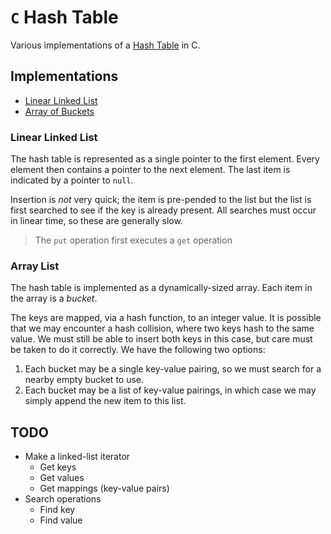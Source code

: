 # `C` Hash Table

Various implementations of a [Hash Table](https://en.wikipedia.org/wiki/Hash_table) in C.

## Implementations

- [Linear Linked List](#linear-linked-list)
- [Array of Buckets](#array-list)

### Linear Linked List

The hash table is represented as a single pointer to the first element. Every
element then contains a pointer to the next element. The last item is indicated
by a pointer to `null`.

Insertion is *not* very quick; the item is pre-pended to the list but the list is first
searched to see if the key is already present. All searches must occur in linear time,
so these are generally slow.

> The `put` operation first executes a `get` operation

### Array List

The hash table is implemented as a dynamically-sized array. Each item in the
array is a *bucket*.

The keys are mapped, via a hash function, to an integer value. It is possible
that we may encounter a hash collision, where two keys hash to the same
value. We must still be able to insert both keys in this case, but care must be
taken to do it correctly. We have the following two options:

1. Each bucket may be a single key-value pairing, so we must search for a nearby
   empty bucket to use.
1. Each bucket may be a list of key-value pairings, in which case we may simply
   append the new item to this list.

## TODO

- Make a linked-list iterator
  - Get keys
  - Get values
  - Get mappings (key-value pairs)
- Search operations
  - Find key
  - Find value
